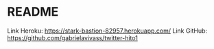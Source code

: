 # README
 
 Link Heroku: https://stark-bastion-82957.herokuapp.com/
 Link GitHub: https://github.com/gabrielavivass/twitter-hito1
 